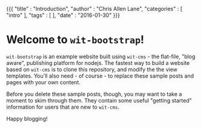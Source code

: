 {{{
"title"      : "Introduction",
"author"     : "Chris Allen Lane",
"categories" : [ "intro" ],
"tags"       : [ ],
"date"       : "2016-01-30"
}}}

# Welcome to `wit-bootstrap`!

`wit-bootstrap` is an example website built using `wit-cms` - the flat-file,
"blog aware", publishing platform for nodejs. The fastest way to build a
website based on `wit-cms` is to clone this repository, and modify the the view
templates. You'll also need - of course - to replace these sample posts and
pages with your own content.

Before you delete these sample posts, though, you may want to take a moment to
skim through them. They contain some useful "getting started" information for
users that are new to `wit-cms`.

Happy blogging!

[wit-cms]: https://www.npmjs.com/package/wit-cms
